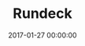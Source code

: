 ---
layout: applications-fiche
pictonic: true
title: "Rundeck"
url: rundeck.html
date: 2017-01-27 00:00:00
date-creation: "27 Janvier 2017"
date-maj: "27 Janvier 2017"
description: "Rundeck est un outil d’automatisation de processus idéal pour administrer un ou plusieurs serveurs. Rundeck est ainsi une sorte de chef d’orchestre permettant d’exécuter des commandes sur des machines distantes ou locales."
github: https://github.com/cloudwatt/applications/tree/master/blueprint-coroes-rundeck
siteofficiel: http://rundeck.org/
sitesupport: http://rundeck.org/docs/
composants:
 - logo: ""
   version: "CoreOS Stable 1010.6"
 - logo: ""
   version: "Rundeck 2.7.1"
 - logo: ""
   version: "Rundeck-cli 1.0.3"   
solutions: "Rundeck est particulièrement utile pour les solutions Cloudwatt suivantes :"
solutions-list: 
 - text: "Développement et test"
prix: "Gratuit pour l'application + consommation à l'usage"
logo: 
blogpost-url: http://dev.cloudwatt.com/fr/blog/5-minutes-stacks-episode-cinquante-un-rundeck.html
install-url:
comingsoon: false
custom: false
type: modele
categories: ["dev&test"]
---